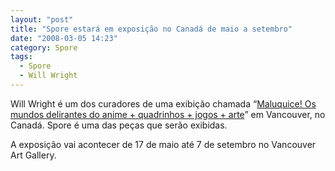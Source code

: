 ```yaml
---
layout: "post"
title: "Spore estará em exposição no Canadá de maio a setembro"
date: "2008-03-05 14:23"
category: Spore
tags:
  - Spore
  - Will Wright
---
```


Will Wright é um dos curadores de uma exibição chamada “[Maluquice! Os mundos delirantes do anime + quadrinhos + jogos + arte](http://www.canadianarchitect.com/issues/ISArticle.asp?id=81074&issue=03052008)” em Vancouver, no Canadá. Spore é uma das peças que serão exibidas.

A exposição vai acontecer de 17 de maio até 7 de setembro no Vancouver Art Gallery.
